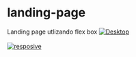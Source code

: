 # landing-page
Landing page utlizando flex box
<a href="https://postimg.cc/rdLcXwBS" target="_blank"><img src="https://i.postimg.cc/YSvSF48y/Desktop.png" alt="Desktop"/></a><br/><br/>
<a href="https://postimages.org/" target="_blank"><img src="https://i.postimg.cc/R02ZLMDC/resposive.png" alt="resposive"/></a><br/><br/>
